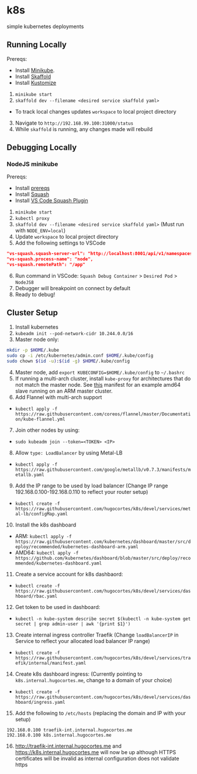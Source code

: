 # k8s
simple kubernetes deployments

## Running Locally

Prereqs:
* Install [Minikube](https://kubernetes.io/docs/setup/minikube/).
* Install [Skaffold](https://github.com/GoogleContainerTools/skaffold#installation)
* Install [Kustomize](https://github.com/kubernetes-sigs/kustomize/blob/master/INSTALL.md)

1. `minikube start`
2. `skaffold dev --filename <desired service skaffold yaml>`
  - To track local changes updates `workspace` to local project directory
3. Navigate to `http://192.168.99.100:31000/status`
4. While `skaffold` is running, any changes made will rebuild

## Debugging Locally

### NodeJS minikube

Prereqs:
* Install [prereqs](#running-locally)
* Install [Squash](https://github.com/solo-io/squash/tree/master/docs/install)
* Install [VS Code Squash Plugin](https://marketplace.visualstudio.com/items?itemName=ilevine.squash)
1. `minikube start`
2. `kubectl proxy`
3. `skaffold dev --filename <desired service skaffold yaml>` (Must run with `NODE_ENV=local`)
4. Update `workspace` to local project directory
5. Add the following settings to VSCode
```json
"vs-squash.squash-server-url": "http://localhost:8001/api/v1/namespaces/squash/services/squash-server:http-squash-api/proxy/api/v2",
"vs-squash.process-name": "node",
"vs-squash.remotePath": "/app"
```
6. Run command in VSCode: `Squash Debug Container` > `Desired Pod` > `NodeJS8`
7. Debugger will breakpoint on connect by default
8. Ready to debug!

## Cluster Setup

1. Install kubernetes
2. `kubeadm init --pod-network-cidr 10.244.0.0/16`
3. Master node only:
```sh
mkdir -p $HOME/.kube
sudo cp -i /etc/kubernetes/admin.conf $HOME/.kube/config
sudo chown $(id -u):$(id -g) $HOME/.kube/config
```
4. Master node, add `export KUBECONFIG=$HOME/.kube/config` to `~/.bashrc`
5. If running a multi-arch cluster, install `kube-proxy` for architectures that do not match the master node. See [this](https://raw.githubusercontent.com/hugocortes/k8s/devel/services/kube-proxy/kube-proxy-amd64-slave.yaml) manifest for an example amd64 slave running on an ARM master cluster.
6. Add Flannel with multi-arch support
- `kubectl apply -f https://raw.githubusercontent.com/coreos/flannel/master/Documentation/kube-flannel.yml`
7. Join other nodes by using:
- `sudo kubeadm join --token=<TOKEN> <IP>`
8. Allow `type: LoadBalancer` by using Metal-LB
- `kubectl apply -f https://raw.githubusercontent.com/google/metallb/v0.7.3/manifests/metallb.yaml`
9. Add the IP range to be used by load balancer  (Change IP range 192.168.0.100-192.168.0.110 to reflect your router setup)
- `kubectl create -f https://raw.githubusercontent.com/hugocortes/k8s/devel/services/metal-lb/configMap.yaml`
10. Install the k8s dashboard
- ARM: `kubectl apply -f https://raw.githubusercontent.com/kubernetes/dashboard/master/src/deploy/recommended/kubernetes-dashboard-arm.yaml`
- AMD64: `kubectl apply -f https://github.com/kubernetes/dashboard/blob/master/src/deploy/recommended/kubernetes-dashboard.yaml`
11. Create a service account for k8s dashbaord:
- `kubectl create -f https://raw.githubusercontent.com/hugocortes/k8s/devel/services/dashboard/rbac.yaml`
12. Get token to be used in dashboard:
- `kubectl -n kube-system describe secret $(kubectl -n kube-system get secret | grep admin-user | awk '{print $1}')`
13. Create internal ingress controller Traefik (Change `loadBalancerIP` in Service to reflect your allocated load balancer IP range)
- `kubectl create -f https://raw.githubusercontent.com/hugocortes/k8s/devel/services/traefik/internal/manifest.yaml`
14. Create k8s dashboard ingress: (Currently pointing to `k8s.internal.hugocortes.me`, change to a domain of your choice)
- `kubectl create -f https://raw.githubusercontent.com/hugocortes/k8s/devel/services/dashboard/ingress.yaml`
15. Add the following to `/etc/hosts` (replacing the domain and IP with your setup)
```
192.168.0.100 traefik-int.internal.hugocortes.me
192.168.0.100 k8s.internal.hugocortes.me
```
16. http://traefik-int.internal.hugocortes.me and https://k8s.internal.hugocortes.me will now be up although HTTPS certificates will be invalid as internal configuration does not validate https
